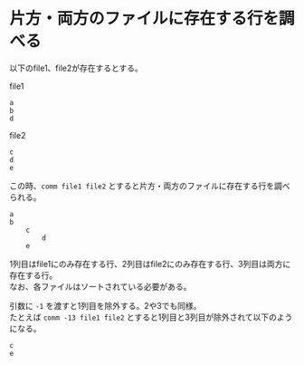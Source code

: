 # 片方・両方のファイルに存在する行を調べる

以下のfile1、file2が存在するとする。

file1

```
a
b
d
```

file2

```
c
d
e
```

この時、`comm file1 file2` とすると片方・両方のファイルに存在する行を調べられる。

```
a
b
	c
		d
	e
```

1列目はfile1にのみ存在する行、2列目はfile2にのみ存在する行、3列目は両方に存在する行。  
なお、各ファイルはソートされている必要がある。

引数に `-1` を渡すと1列目を除外する。2や3でも同様。  
たとえば `comm -13 file1 file2` とすると1列目と3列目が除外されて以下のようになる。

```
c
e
```
